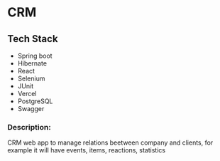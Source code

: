 # CRM

## Tech Stack
- Spring boot
- Hibernate
- React
- Selenium
- JUnit
- Vercel
- PostgreSQL
- Swagger

### Description:
CRM web app to manage relations beetween company and clients, for example it will have events, items, reactions, statistics
